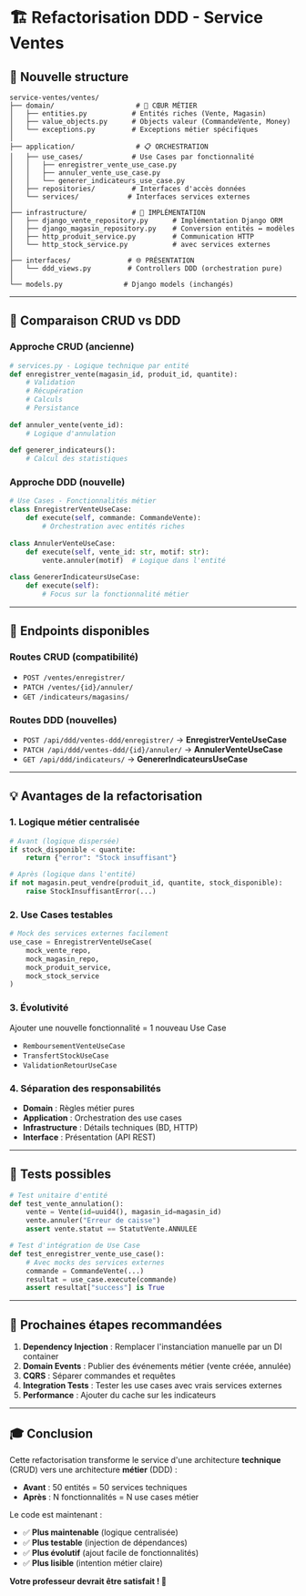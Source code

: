 # 🏗️ Refactorisation DDD - Service Ventes

## 📁 **Nouvelle structure**

```
service-ventes/ventes/
├── domain/                    # 💼 CŒUR MÉTIER
│   ├── entities.py           # Entités riches (Vente, Magasin)
│   ├── value_objects.py      # Objects valeur (CommandeVente, Money)
│   └── exceptions.py         # Exceptions métier spécifiques
│
├── application/               # 📋 ORCHESTRATION
│   ├── use_cases/            # Use Cases par fonctionnalité
│   │   ├── enregistrer_vente_use_case.py
│   │   ├── annuler_vente_use_case.py
│   │   └── generer_indicateurs_use_case.py
│   ├── repositories/         # Interfaces d'accès données
│   └── services/            # Interfaces services externes
│
├── infrastructure/           # 🔧 IMPLÉMENTATION
│   ├── django_vente_repository.py      # Implémentation Django ORM
│   ├── django_magasin_repository.py    # Conversion entités ↔ modèles
│   ├── http_produit_service.py         # Communication HTTP
│   └── http_stock_service.py           # avec services externes
│
├── interfaces/              # 🌐 PRÉSENTATION
│   └── ddd_views.py         # Controllers DDD (orchestration pure)
│
└── models.py               # Django models (inchangés)
```

---

## 🔄 **Comparaison CRUD vs DDD**

### **Approche CRUD (ancienne)**
```python
# services.py - Logique technique par entité
def enregistrer_vente(magasin_id, produit_id, quantite):
    # Validation
    # Récupération
    # Calculs
    # Persistance
    
def annuler_vente(vente_id):
    # Logique d'annulation
    
def generer_indicateurs():
    # Calcul des statistiques
```

### **Approche DDD (nouvelle)**
```python
# Use Cases - Fonctionnalités métier
class EnregistrerVenteUseCase:
    def execute(self, commande: CommandeVente):
        # Orchestration avec entités riches
        
class AnnulerVenteUseCase:
    def execute(self, vente_id: str, motif: str):
        vente.annuler(motif)  # Logique dans l'entité
        
class GenererIndicateursUseCase:
    def execute(self):
        # Focus sur la fonctionnalité métier
```

---

## 🚀 **Endpoints disponibles**

### **Routes CRUD** (compatibilité)
- `POST /ventes/enregistrer/`
- `PATCH /ventes/{id}/annuler/`
- `GET /indicateurs/magasins/`

### **Routes DDD** (nouvelles)
- `POST /api/ddd/ventes-ddd/enregistrer/` → **EnregistrerVenteUseCase**
- `PATCH /api/ddd/ventes-ddd/{id}/annuler/` → **AnnulerVenteUseCase**
- `GET /api/ddd/indicateurs/` → **GenererIndicateursUseCase**

---

## 💡 **Avantages de la refactorisation**

### **1. Logique métier centralisée**
```python
# Avant (logique dispersée)
if stock_disponible < quantite:
    return {"error": "Stock insuffisant"}

# Après (logique dans l'entité)
if not magasin.peut_vendre(produit_id, quantite, stock_disponible):
    raise StockInsuffisantError(...)
```

### **2. Use Cases testables**
```python
# Mock des services externes facilement
use_case = EnregistrerVenteUseCase(
    mock_vente_repo,
    mock_magasin_repo,
    mock_produit_service,
    mock_stock_service
)
```

### **3. Évolutivité**
Ajouter une nouvelle fonctionnalité = 1 nouveau Use Case
- `RemboursementVenteUseCase`
- `TransfertStockUseCase`
- `ValidationRetourUseCase`

### **4. Séparation des responsabilités**
- **Domain** : Règles métier pures
- **Application** : Orchestration des use cases
- **Infrastructure** : Détails techniques (BD, HTTP)
- **Interface** : Présentation (API REST)

---

## 🧪 **Tests possibles**

```python
# Test unitaire d'entité
def test_vente_annulation():
    vente = Vente(id=uuid4(), magasin_id=magasin_id)
    vente.annuler("Erreur de caisse")
    assert vente.statut == StatutVente.ANNULEE

# Test d'intégration de Use Case
def test_enregistrer_vente_use_case():
    # Avec mocks des services externes
    commande = CommandeVente(...)
    resultat = use_case.execute(commande)
    assert resultat["success"] is True
```

---

## 🔮 **Prochaines étapes recommandées**

1. **Dependency Injection** : Remplacer l'instanciation manuelle par un DI container
2. **Domain Events** : Publier des événements métier (vente créée, annulée)
3. **CQRS** : Séparer commandes et requêtes
4. **Integration Tests** : Tester les use cases avec vrais services externes
5. **Performance** : Ajouter du cache sur les indicateurs

---

## 🎓 **Conclusion**

Cette refactorisation transforme le service d'une architecture **technique** (CRUD) vers une architecture **métier** (DDD) :

- **Avant** : 50 entités = 50 services techniques
- **Après** : N fonctionnalités = N use cases métier

Le code est maintenant :
- ✅ **Plus maintenable** (logique centralisée)
- ✅ **Plus testable** (injection de dépendances)
- ✅ **Plus évolutif** (ajout facile de fonctionnalités)
- ✅ **Plus lisible** (intention métier claire)

**Votre professeur devrait être satisfait ! 🎯** 